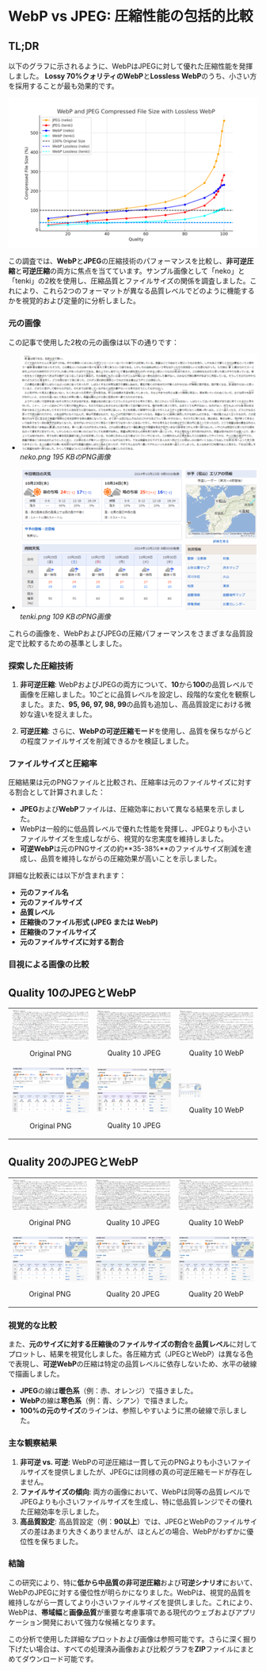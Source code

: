 # WebP vs JPEG: 圧縮性能の包括的比較

## TL;DR

以下のグラフに示されるように、WebPはJPEGに対して優れた圧縮性能を発揮しました。
**Lossy 70%クォリティのWebP**と**Lossless WebP**のうち、小さい方を採用することが最も効果的です。

![WebP and JPEG Compression with Lossless](webp_jpeg_compression_with_lossless_graph.png)

この調査では、**WebP**と**JPEG**の圧縮技術のパフォーマンスを比較し、**非可逆圧縮**と**可逆圧縮**の両方に焦点を当てています。サンプル画像として「neko」と「tenki」の2枚を使用し、圧縮品質とファイルサイズの関係を調査しました。これにより、これら2つのフォーマットが異なる品質レベルでどのように機能するかを視覚的および定量的に分析しました。

### 元の画像

この記事で使用した2枚の元の画像は以下の通りです：

- ![images/neko.png](neko.png)
  *neko.png 195 KBのPNG画像*

- ![images/tenki.png](tenki.png)
  *tenki.png 109 KBのPNG画像*

これらの画像を、WebPおよびJPEGの圧縮パフォーマンスをさまざまな品質設定で比較するための基準としました。

### 探索した圧縮技術

1. **非可逆圧縮**: WebPおよびJPEGの両方について、**10**から**100**の品質レベルで画像を圧縮しました。10ごとに品質レベルを設定し、段階的な変化を観察しました。また、**95, 96, 97, 98, 99**の品質も追加し、高品質設定における微妙な違いを捉えました。

2. **可逆圧縮**: さらに、**WebPの可逆圧縮モード**を使用し、品質を保ちながらどの程度ファイルサイズを削減できるかを検証しました。

### ファイルサイズと圧縮率

圧縮結果は元のPNGファイルと比較され、圧縮率は元のファイルサイズに対する割合として計算されました：

- **JPEG**および**WebP**ファイルは、圧縮効率において異なる結果を示しました。
- WebPは一般的に低品質レベルで優れた性能を発揮し、JPEGよりも小さいファイルサイズを生成しながら、視覚的な忠実度を維持しました。
- **可逆WebP**は元のPNGサイズの約**35-38%**のファイルサイズ削減を達成し、品質を維持しながらの圧縮効果が高いことを示しました。

詳細な比較表には以下が含まれます：

- **元のファイル名**
- **元のファイルサイズ**
- **品質レベル**
- **圧縮後のファイル形式 (JPEG または WebP)**
- **圧縮後のファイルサイズ**
- **元のファイルサイズに対する割合**

### 目視による画像の比較

## Quality 10のJPEGとWebP

<table><tr>
<td>
<img src="images/neko.png" alt="Original PNG">
<p align="center">Original PNG</p>
</td>
<td>
<img src="images/neko_quality_10.jpeg" alt="Quality 10 JPEG">
<p align="center">Quality 10 JPEG</p>
</td>
<td>
<img src="images/neko_quality_10.webp" alt="Quality 10 WebP">
<p align="center">Quality 10 WebP</p>
</td>
</tr>
<tr>
<td>
<img src="images/tenki.png" alt="Original PNG">
<p align="center">Original PNG</p>
</td>
<td>
<img src="images/tenki_quality_10.jpeg" alt="Quality 10 JPEG">
<p align="center">Quality 10 JPEG</p>
</td>
<td>
<img src="images/tenki_quality_10.webp" alt="Quality 10 WebP" width="30%">
<p align="center">Quality 10 WebP</p>
</td>
</tr></table>

## Quality 20のJPEGとWebP

<table><tr>
<td width="30%">
<img src="images/neko.png" alt="Original PNG">
<p align="center">Original PNG</p>
</td>
<td width="30%">
<img src="images/neko_quality_20.jpeg" alt="Quality 20 JPEG">
<p align="center">Quality 10 JPEG</p>
</td>
<td width="30%">
<img src="images/neko_quality_20.webp" alt="Quality 20 WebP">
<p align="center">Quality 10 WebP</p>
</td>
</tr>
<tr>
<td>
<img src="images/tenki.png" alt="Original PNG">
<p align="center">Original PNG</p>
</td>
<td>
<img src="images/tenki_quality_20.jpeg" alt="Quality 20 JPEG">
<p align="center">Quality 20 JPEG</p>
</td>
<td>
<img src="images/tenki_quality_20.webp" alt="Quality 20 WebP">
<p align="center">Quality 20 WebP</p>
</td>
</tr></table>


### 視覚的な比較

また、**元のサイズに対する圧縮後のファイルサイズの割合**を**品質レベル**に対してプロットし、結果を視覚化しました。各圧縮方式（JPEGとWebP）は異なる色で表現し、**可逆WebP**の圧縮は特定の品質レベルに依存しないため、水平の破線で描画しました。

- **JPEG**の線は**暖色系**（例：赤、オレンジ）で描きました。
- **WebP**の線は**寒色系**（例：青、シアン）で描きました。
- **100%の元のサイズ**のラインは、参照しやすいように黒の破線で示しました。

### 主な観察結果

1. **非可逆 vs. 可逆**: WebPの可逆圧縮は一貫して元のPNGよりも小さいファイルサイズを提供しましたが、JPEGには同様の真の可逆圧縮モードが存在しません。
2. **ファイルサイズの傾向**: 両方の画像において、WebPは同等の品質レベルでJPEGよりも小さいファイルサイズを生成し、特に低品質レンジでその優れた圧縮効率を示しました。
3. **高品質設定**: 高品質設定（例：**90以上**）では、JPEGとWebPのファイルサイズの差はあまり大きくありませんが、ほとんどの場合、WebPがわずかに優位性を保ちました。

### 結論

この研究により、特に**低から中品質の非可逆圧縮**および**可逆シナリオ**において、WebPのJPEGに対する優位性が明らかになりました。WebPは、視覚的品質を維持しながら一貫してより小さいファイルサイズを提供しました。これにより、WebPは、**帯域幅**と**画像品質**が重要な考慮事項である現代のウェブおよびアプリケーション開発において強力な候補となります。

この分析で使用した詳細なプロットおよび画像は参照可能です。さらに深く掘り下げたい場合は、すべての処理済み画像および比較グラフを**ZIP**ファイルにまとめてダウンロード可能です。

